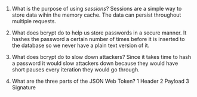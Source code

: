 <!-- Answers to the Short Answer Essay Questions go here -->

1. What is the purpose of using _sessions_?
Sessions are a simple way to store data wihin the memory cache. The data can persist throughout multiple requests.

2. What does bcrypt do to help us store passwords in a secure manner.
It hashes the password a certain number of times before it is inserted to the database so we never have a plain text version of it.

3. What does bcrypt do to slow down attackers?
Since it takes time to hash a password it would slow attackers down because they would have short pauses every iteration they would go through.

4. What are the three parts of the JSON Web Token?
1 Header
2 Payload
3 Signature
